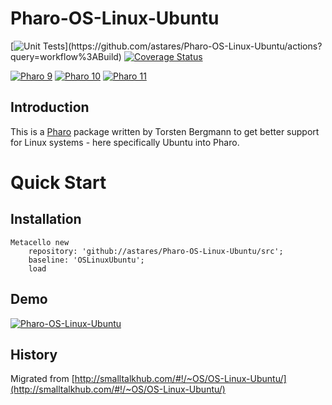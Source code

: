 # Pharo-OS-Linux-Ubuntu

[![Unit Tests]([https://github.com/astares/Pharo-OS-Linux-Ubuntu/actions/workflows/build.yml/badge.svg?branch=master]([[https://github.com/astares/Pharo-OS-Linux-Ubuntu/actions/workflows/build.yml/badge.svg?branch=master](https://github.com/astares/Pharo-OS-Linux-Ubuntu/actions/workflows/build.yml/badge.svg?branch=master)]([https://github.com/astares/Pharo-OS-Linux-Ubuntu/actions/workflows/build.yml/badge.svg?branch=master]([https://github.com/astares/Pharo-OS-Linux-Ubuntu/actions/workflows/build.yml/badge.svg?branch=master](https://github.com/astares/Pharo-OS-Linux-Ubuntu/actions/workflows/build.yml/badge.svg?branch=master)))))](https://github.com/astares/Pharo-OS-Linux-Ubuntu/actions?query=workflow%3ABuild)
[![Coverage Status](https://codecov.io/github/astares/Pharo-OS-Linux-Ubuntu/coverage.svg?branch=master)](https://codecov.io/gh/astares/Pharo-OS-Linux-Ubuntu/branch/master)

[![Pharo 9](https://img.shields.io/badge/Pharo-9.0-%23aac9ff.svg)](https://pharo.org/download)
[![Pharo 10](https://img.shields.io/badge/Pharo-10-%23aac9ff.svg)](https://pharo.org/download)
[![Pharo 11](https://img.shields.io/badge/Pharo-11-%23aac9ff.svg)](https://pharo.org/download)

## Introduction
This is a [Pharo](https://www.pharo.org) package written by Torsten Bergmann to get better support for Linux systems - here specifically Ubuntu into Pharo.

# Quick Start
## Installation

```Smalltalk
Metacello new 
	repository: 'github://astares/Pharo-OS-Linux-Ubuntu/src';
	baseline: 'OSLinuxUbuntu';
	load
```

## Demo
[![Pharo-OS-Linux-Ubuntu](https://img.youtube.com/vi/1X42GFbW4hg/0.jpg)](https://www.youtube.com/watch?v=1X42GFbW4hg)

## History

Migrated from [http://smalltalkhub.com/#!/~OS/OS-Linux-Ubuntu/](http://smalltalkhub.com/#!/~OS/OS-Linux-Ubuntu/)
